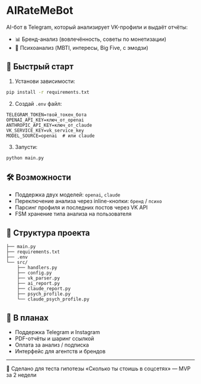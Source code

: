 # AIRateMeBot

AI-бот в Telegram, который анализирует VK-профили и выдаёт отчёты:

* 📊 Бренд-анализ (вовлечённость, советы по монетизации)
* 🧠 Психоанализ (MBTI, интересы, Big Five, с эмодзи)

## 🚀 Быстрый старт

1. Установи зависимости:

```bash
pip install -r requirements.txt
```

2. Создай `.env` файл:

```env
TELEGRAM_TOKEN=твой_токен_бота
OPENAI_API_KEY=ключ_от_openai
ANTHROPIC_API_KEY=ключ_от_claude
VK_SERVICE_KEY=vk_service_key
MODEL_SOURCE=openai  # или claude
```

3. Запусти:

```bash
python main.py
```

## 🛠 Возможности

* Поддержка двух моделей: `openai`, `claude`
* Переключение анализа через inline-кнопки: `бренд` / `психо`
* Парсинг профиля и последних постов через VK API
* FSM хранение типа анализа на пользователя

## 🧩 Структура проекта

```
├── main.py
├── requirements.txt
├── .env
└── src/
    ├── handlers.py
    ├── config.py
    ├── vk_parser.py
    ├── ai_report.py
    ├── claude_report.py
    ├── psych_profile.py
    └── claude_psych_profile.py
```

## 🔮 В планах

* Поддержка Telegram и Instagram
* PDF-отчёты и шаринг ссылкой
* Оплата за анализ / подписка
* Интерфейс для агентств и брендов

---

👤 Сделано для теста гипотезы «Сколько ты стоишь в соцсетях» — MVP за 2 недели
